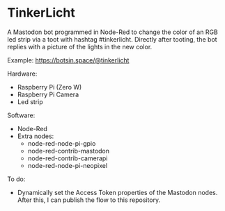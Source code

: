# TinkerLicht

A Mastodon bot programmed in Node-Red to change the color of an RGB led strip via a toot with hashtag #tinkerlicht.
Directly after tooting, the bot replies with a picture of the lights in the new color.

Example: https://botsin.space/@tinkerlicht

Hardware:
- Raspberry Pi (Zero W)
- Raspberry Pi Camera
- Led strip

Software:
- Node-Red
- Extra nodes:
  - node-red-node-pi-gpio
  - node-red-contrib-mastodon
  - node-red-contrib-camerapi
  - node-red-node-pi-neopixel

To do:
- Dynamically set the Access Token properties of the Mastodon nodes. After this, I can publish the flow to this repository.
